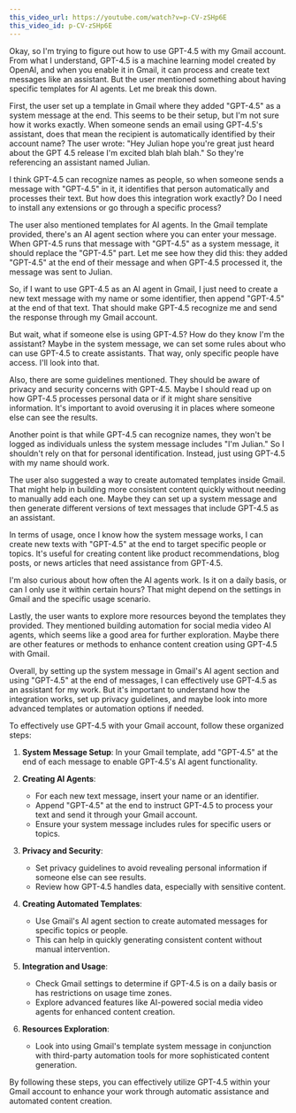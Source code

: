 ```yaml
---
this_video_url: https://youtube.com/watch?v=p-CV-zSHp6E
this_video_id: p-CV-zSHp6E
---
```

<think>
Okay, so I'm trying to figure out how to use GPT-4.5 with my Gmail account. From what I understand, GPT-4.5 is a machine learning model created by OpenAI, and when you enable it in Gmail, it can process and create text messages like an assistant. But the user mentioned something about having specific templates for AI agents. Let me break this down.

First, the user set up a template in Gmail where they added "GPT-4.5" as a system message at the end. This seems to be their setup, but I'm not sure how it works exactly. When someone sends an email using GPT-4.5's assistant, does that mean the recipient is automatically identified by their account name? The user wrote: "Hey Julian hope you're great just heard about the GPT 4.5 release I'm excited blah blah blah." So they're referencing an assistant named Julian.

I think GPT-4.5 can recognize names as people, so when someone sends a message with "GPT-4.5" in it, it identifies that person automatically and processes their text. But how does this integration work exactly? Do I need to install any extensions or go through a specific process?

The user also mentioned templates for AI agents. In the Gmail template provided, there's an AI agent section where you can enter your message. When GPT-4.5 runs that message with "GPT-4.5" as a system message, it should replace the "GPT-4.5" part. Let me see how they did this: they added "GPT-4.5" at the end of their message and when GPT-4.5 processed it, the message was sent to Julian.

So, if I want to use GPT-4.5 as an AI agent in Gmail, I just need to create a new text message with my name or some identifier, then append "GPT-4.5" at the end of that text. That should make GPT-4.5 recognize me and send the response through my Gmail account.

But wait, what if someone else is using GPT-4.5? How do they know I'm the assistant? Maybe in the system message, we can set some rules about who can use GPT-4.5 to create assistants. That way, only specific people have access. I'll look into that.

Also, there are some guidelines mentioned. They should be aware of privacy and security concerns with GPT-4.5. Maybe I should read up on how GPT-4.5 processes personal data or if it might share sensitive information. It's important to avoid overusing it in places where someone else can see the results.

Another point is that while GPT-4.5 can recognize names, they won't be logged as individuals unless the system message includes "I'm Julian." So I shouldn't rely on that for personal identification. Instead, just using GPT-4.5 with my name should work.

The user also suggested a way to create automated templates inside Gmail. That might help in building more consistent content quickly without needing to manually add each one. Maybe they can set up a system message and then generate different versions of text messages that include GPT-4.5 as an assistant.

In terms of usage, once I know how the system message works, I can create new texts with "GPT-4.5" at the end to target specific people or topics. It's useful for creating content like product recommendations, blog posts, or news articles that need assistance from GPT-4.5.

I'm also curious about how often the AI agents work. Is it on a daily basis, or can I only use it within certain hours? That might depend on the settings in Gmail and the specific usage scenario.

Lastly, the user wants to explore more resources beyond the templates they provided. They mentioned building automation for social media video AI agents, which seems like a good area for further exploration. Maybe there are other features or methods to enhance content creation using GPT-4.5 with Gmail.

Overall, by setting up the system message in Gmail's AI agent section and using "GPT-4.5" at the end of messages, I can effectively use GPT-4.5 as an assistant for my work. But it's important to understand how the integration works, set up privacy guidelines, and maybe look into more advanced templates or automation options if needed.
</think>

To effectively use GPT-4.5 with your Gmail account, follow these organized steps:

1. **System Message Setup**: In your Gmail template, add "GPT-4.5" at the end of each message to enable GPT-4.5's AI agent functionality.

2. **Creating AI Agents**:
   - For each new text message, insert your name or an identifier.
   - Append "GPT-4.5" at the end to instruct GPT-4.5 to process your text and send it through your Gmail account.
   - Ensure your system message includes rules for specific users or topics.

3. **Privacy and Security**:
   - Set privacy guidelines to avoid revealing personal information if someone else can see results.
   - Review how GPT-4.5 handles data, especially with sensitive content.

4. **Creating Automated Templates**:
   - Use Gmail's AI agent section to create automated messages for specific topics or people.
   - This can help in quickly generating consistent content without manual intervention.

5. **Integration and Usage**:
   - Check Gmail settings to determine if GPT-4.5 is on a daily basis or has restrictions on usage time zones.
   - Explore advanced features like AI-powered social media video agents for enhanced content creation.

6. **Resources Exploration**:
   - Look into using Gmail's template system message in conjunction with third-party automation tools for more sophisticated content generation.

By following these steps, you can effectively utilize GPT-4.5 within your Gmail account to enhance your work through automatic assistance and automated content creation.
